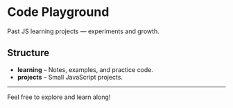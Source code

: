 # Code Playground

Past JS learning projects — experiments and growth.  

## Structure
- **learning** – Notes, examples, and practice code.
- **projects** – Small JavaScript projects.

---
Feel free to explore and learn along!
